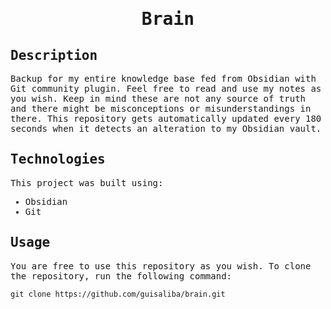 <samp>
  <h1 align="center">
    Brain
  </h1>

## Description

Backup for my entire knowledge base fed from Obsidian with Git community plugin. Feel free to read and use my notes as you wish. Keep in mind these are not any source of truth and there might be misconceptions or misunderstandings in there. This repository gets automatically updated every 180 seconds when it detects an alteration to my Obsidian vault.

## Technologies

This project was built using:

- Obsidian
- Git

## Usage

You are free to use this repository as you wish. To clone the repository, run the following command:

```
git clone https://github.com/guisaliba/brain.git
```

</samp>
